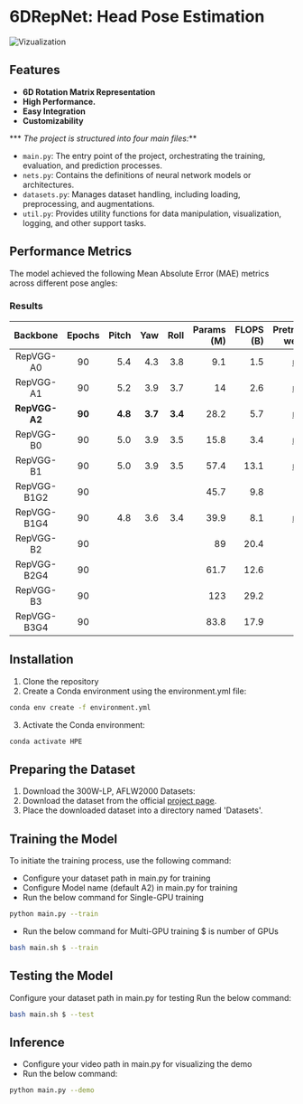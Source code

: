 # 6DRepNet: Head Pose Estimation
![Vizualization](https://github.com/Shohruh72/HPENet/blob/main/output/Result.gif)

## Features

* **6D Rotation Matrix Representation**
* **High Performance.**
* **Easy Integration**
* **Customizability**
  
*** _The project is structured into four main files:_**

- `main.py`: The entry point of the project, orchestrating the training, evaluation, and prediction processes.
- `nets.py`: Contains the definitions of neural network models or architectures.
- `datasets.py`: Manages dataset handling, including loading, preprocessing, and augmentations.
- `util.py`: Provides utility functions for data manipulation, visualization, logging, and other support tasks.

## Performance Metrics

The model achieved the following Mean Absolute Error (MAE) metrics across different pose angles:

### Results

| Backbone  | Epochs | Pitch | Yaw | Roll | Params (M) | FLOPS (B) | Pretrained weights |
|:---------:|:------:|------:|----:|-----:|-----------:|----------:|-------------------:|
| RepVGG-A0 |  90    |  5.4  | 4.3 | 3.8  |     9.1    |    1.5    | [model](https://github.com/Shohruh72/SixDRepNet/releases/download/v1/best_a0.pt)|
| RepVGG-A1 |  90    |  5.2  | 3.9 | 3.7  |     14     |    2.6    | [model](https://github.com/Shohruh72/SixDRepNet/releases/download/v1/best_a1.pt)                   |
| **RepVGG-A2** |  **90**    |  **4.8**  | **3.7** | **3.4**  |    28.2    |    5.7    | [model](https://github.com/Shohruh72/SixDRepNet/releases/download/v1/best_a2.pt)                    |
| RepVGG-B0 |  90    |  5.0  | 3.9 | 3.5  |    15.8    |    3.4    | [model](https://github.com/Shohruh72/SixDRepNet/releases/download/v1/best_b0.pt)                    ||
| RepVGG-B1 |  90    |  5.0  | 3.9 | 3.5  |    57.4    |   13.1    | [model](https://github.com/Shohruh72/SixDRepNet/releases/download/v1/best_b1.pt)                   |
| RepVGG-B1G2 |  90  |       |     |      |    45.7    |    9.8    |                    |
| RepVGG-B1G4 |  90  |  4.8  | 3.6 | 3.4  |    39.9    |    8.1    | [model](https://github.com/Shohruh72/SixDRepNet/releases/download/v1/best_b1g4.pt)                    |
| RepVGG-B2 |  90    |       |     |      |     89     |   20.4    |                    |
| RepVGG-B2G4 |  90  |       |     |      |    61.7    |   12.6    |                    |
| RepVGG-B3 |  90    |       |     |      |    123     |   29.2    |                    |
| RepVGG-B3G4 |  90  |       |     |      |    83.8    |   17.9    |                    |

## Installation

1. Clone the repository
2. Create a Conda environment using the environment.yml file:

```bash 
conda env create -f environment.yml
```

3. Activate the Conda environment:

```bash
conda activate HPE
```

## Preparing the Dataset

1. Download the 300W-LP, AFLW2000 Datasets:
2. Download the dataset from the
   official [project page](http://www.cbsr.ia.ac.cn/users/xiangyuzhu/projects/3DDFA/main.htm).
3. Place the downloaded dataset into a directory named 'Datasets'.

        
## Training the Model

To initiate the training process, use the following command:
* Configure your dataset path in main.py for training
* Configure Model name (default A2) in main.py for training
* Run the below command for Single-GPU training
```bash
python main.py --train
```
* Run the below command for Multi-GPU training $ is number of GPUs 
```bash
bash main.sh $ --train
```

## Testing the Model
Configure your dataset path in main.py for testing
Run the below command:
```bash
bash main.sh $ --test
```
## Inference
* Configure your video path in main.py for visualizing the demo
* Run the below command:
```bash
python main.py --demo
```



